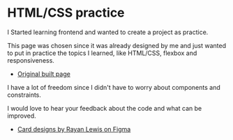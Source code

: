 # HTML/CSS practice

I Started learning frontend and wanted to create a project as practice.

This page was chosen since it was already designed by me and just wanted to put in practice the topics I learned, like HTML/CSS, flexbox and responsiveness.

- [Original built page](https://cardcritics.com/2-percent-cash-rewards-plus-a-bonus/?tc=msn-ac3-lp28-ci200-hl391-pc0-12202022__edge24&pub_headline=hl391&pub_adconcept=ac3&pub_image=ci200&pub_inventory=edge24&costid=754&cbm=ff&ca=5000&ct=ot&csd=20221220&ced=20221220)

I have a lot of freedom since I didn't have to worry about components and constraints.

I would love to hear your feedback about the code and what can be improved.


- [Card designs by Rayan Lewis on Figma](https://www.figma.com/community/file/1191755071981873862)
